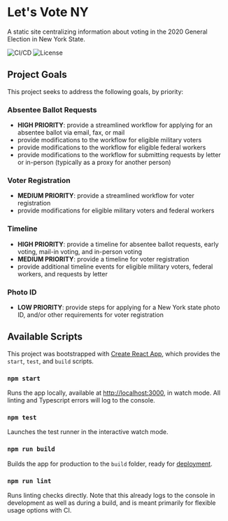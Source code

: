 # Let's Vote NY
A static site centralizing information about voting in the 2020 General Election in New York State.

![CI/CD](https://github.com/seanmhanson/letsvoteny/workflows/CI/badge.svg) 
![License](https://img.shields.io/github/license/seanmhanson/letsvoteny)


## Project Goals
This project seeks to address the following goals, by priority:

### Absentee Ballot Requests
- **HIGH PRIORITY**: provide a streamlined workflow for applying for an absentee ballot via email, fax, or mail
- provide modifications to the workflow for eligible military voters
- provide modifications to the workflow for eligible federal workers
- provide modifications to the workflow for submitting requests by letter or in-person (typically as a proxy for another person)

### Voter Registration
- **MEDIUM PRIORITY**: provide a streamlined workflow for voter registration
- provide modifications for eligible military voters and federal workers

### Timeline
- **HIGH PRIORITY**: provide a timeline for absentee ballot requests, early voting, mail-in voting, and in-person voting
- **MEDIUM PRIORITY**: provide a timeline for voter registration
- provide additional timeline events for eligible military voters, federal workers, and requests by letter

### Photo ID
- **LOW PRIORITY**: provide steps for applying for a New York state photo ID, and/or other requirements for voter registration

## Available Scripts
This project was bootstrapped with [Create React App](https://github.com/facebook/create-react-app), which provides the `start`, `test`, and `build` scripts.

### `npm start`

Runs the app locally, available at [http://localhost:3000](http://localhost:3000), in watch mode. All linting and Typescript errors will log to the console.

### `npm test`

Launches the test runner in the interactive watch mode.

### `npm run build`

Builds the app for production to the `build` folder, ready for [deployment](https://facebook.github.io/create-react-app/docs/deployment).

### `npm run lint`

Runs linting checks directly. Note that this already logs to the console in development as well as during a build, and is meant primarily for flexible usage options with CI.
